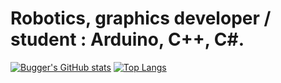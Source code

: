 # Robotics, graphics developer / student : Arduino, C++, C#.
[![Bugger's GitHub stats](https://github-readme-stats.vercel.app/api?username=Bugger525&theme=onedark)](https://github.com/Bugger525/github-readme-stats)
[![Top Langs](https://github-readme-stats.vercel.app/api/top-langs/?username=Bugger525&theme=onedark&langs_count=8)](https://github.com/Bugger525/github-readme-stats)
